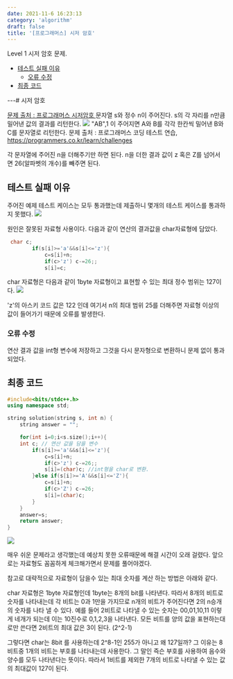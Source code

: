 ```yaml
---
date: 2021-11-6 16:23:13
category: 'algorithm'
draft: false
title: '[프로그래머스] 시저 암호'
---
```


Level 1 시저 암호 문제.

- [테스트 실패 이유](#테스트-실패-이유)
  - [오류 수정](#오류-수정)
- [최종 코드](#최종-코드)

---# 시저 암호

[문제 출처 : 프로그래머스 시저암호 ](https://programmers.co.kr/learn/courses/30/lessons/12926)
문자열 s와 정수 n이 주어진다. s의 각 자리를 n만큼 밀어낸 값의 결과를 리턴한다.
![](https://images.velog.io/images/anji00/post/b65f6dd7-6681-4397-baf6-d7bfa6dccb4c/image.png)
"AB",1 이 주어지면 A와 B를 각각 한칸씩 밀어낸 B와C를 문자열로 리턴한다.
문제 출처 : 프로그래머스 코딩 테스트 연습, https://programmers.co.kr/learn/challenges

각 문자열에 주어진 n을 더해주기만 하면 된다. n을 더한 결과 값이 z 혹은 Z를 넘어서면 26(알파벳의 개수)를 빼주면 된다.

## 테스트 실패 이유

주어진 예제 테스트 케이스는 모두 통과했는데 제출하니 몇개의 테스트 케이스를 통과하지 못했다.
![](https://images.velog.io/images/anji00/post/d26f94c1-3a3c-4bd3-afd8-960f5b2ce23a/image.png)

원인은 잘못된 자료형 사용이다. 다음과 같이 연산의 결과값을 char자료형에 담았다.

```c++
 char c;
        if(s[i]>='a'&&s[i]<='z'){
            c=s[i]+n;
            if(c>'z') c-=26;;
            s[i]=c;
```

char 자료형은 다음과 같이 1byte 자료형이고 표현할 수 있는 최대 정수 범위는 127이다.
![](https://images.velog.io/images/anji00/post/5f37eca0-73c1-4e0d-bd2a-03838efe4707/image.png)

'z'의 아스키 코드 값은 122 인데 여기서 n의 최대 범위 25를 더해주면 자료형 이상의 값이 들어가기 때문에 오류를 발생한다.

### 오류 수정

연산 결과 값을 int형 변수에 저장하고 그것을 다시 문자형으로 변환하니 문제 없이 통과되었다.

## 최종 코드

```c++
#include<bits/stdc++.h>
using namespace std;

string solution(string s, int n) {
    string answer = "";

    for(int i=0;i<s.size();i++){
    int c; // 연산 값을 담을 변수
        if(s[i]>='a'&&s[i]<='z'){
            c=s[i]+n;
            if(c>'z') c-=26;;
            s[i]=(char)c; //int형을 char로 변환.
        }else if(s[i]>='A'&&s[i]<='Z'){
            c=s[i]+n;
            if(c>'Z') c-=26;
            s[i]=(char)c;
        }
    }
    answer=s;
    return answer;
}
```

![](https://images.velog.io/images/anji00/post/f7e84ae6-04cf-477a-a2a6-7e79e2baf50e/image.png)

매우 쉬운 문제라고 생각했는데 예상치 못한 오류때문에 해결 시간이 오래 걸렸다.
앞으로는 자료형도 꼼꼼하게 체크해가면서 문제를 풀어야겠다.

참고로 대략적으로 자료형이 담을수 있는 최대 숫자를 계산 하는 방법은 아래와 같다.

char 자료형은 1byte 자료형인데 1byte는 8개의 bit를 나타낸다.
따라서 8개의 비트로 숫자를 나타내는데 각 비트는 0과 1만을 가지므로 n개의 비트가 주어진다면 2의 n승개의 숫자를 나타 낼 수 있다.
예를 들어 2비트로 나타낼 수 있는 숫자는 00,01,10,11 이렇게 네개가 되는데 이는 10진수로 0,1,2,3을 나타낸다. 모든 비트를 양의 값을 표현하는대로만 쓴다면 2비트의 최대 값은 3이 된다. (2^2-1)

그렇다면 char는 8bit 를 사용하는데 2^8-1인 255가 아니고 왜 127일까?
그 이유는 8비트중 1개의 비트는 부호를 나타내는데 사용한다. 그 말인 즉슨 부호를 사용하여 음수와 양수를 모두 나타낸다는 뜻이다. 따라서 1비트를 제외한 7개의 비트로 나타낼 수 있는 값의 최대값이 127이 된다.
